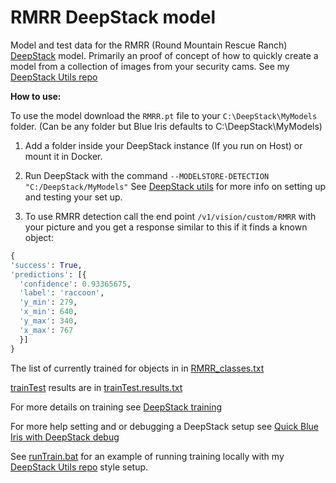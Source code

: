# RMRR DeepStack model
Model and test data for the RMRR (Round Mountain Rescue Ranch) [DeepStack](https://github.com/johnolafenwa/DeepStack) model. Primarily an proof of concept of how to quickly create a model from a collection of images from your security cams. See my [DeepStack Utils repo](https://github.com/avatar42/deepstack)

**How to use:**

To use the model download the `RMRR.pt` file to your `C:\DeepStack\MyModels` folder. (Can be any folder but Blue Iris defaults to C:\DeepStack\MyModels)

1. Add a folder inside your DeepStack instance (If you run on Host) or mount it in Docker.

2. Run DeepStack with the command `--MODELSTORE-DETECTION "C:/DeepStack/MyModels"` See [DeepStack utils](https://github.com/avatar42/deepstack) for more info on setting up and testing your set up.

3. To use RMRR detection call the end point `/v1/vision/custom/RMRR` with your picture and you get a response similar to this if it finds a known object:

```python
{
'success': True,
'predictions': [{
  'confidence': 0.93365675,
  'label': 'raccoon',
  'y_min': 279,
  'x_min': 640,
  'y_max': 340,
  'x_max': 767
  }]
}
```

The list of currently trained for objects in in [RMRR_classes.txt](./RMRR_classes.txt)

[trainTest](https://github.com/avatar42/deepstack/blob/main/trainTest.py) results are in [trainTest.results.txt](https://github.com/avatar42/RMRR.model/blob/main/train/trainTest.results.txt)

For more details on training see [DeepStack training](https://securitycam101.rmrr42.com/2021/12/deepstack-training.html)

For more help setting and or debugging a DeepStack setup see [Quick Blue Iris with DeepStack debug](https://securitycam101.rmrr42.com/2021/10/quick-blue-iris-with-deepstack-debug.html)

See [runTrain.bat](runTrain.bat) for an example of running training locally with my [DeepStack Utils repo](https://github.com/avatar42/deepstack) style setup.
